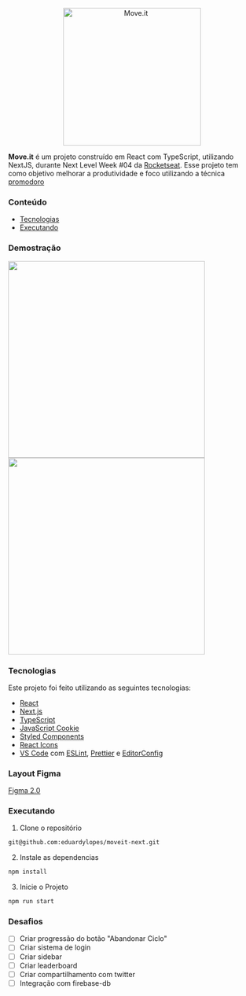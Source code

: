 <p align="center">
   <img src="https://user-images.githubusercontent.com/60992933/149850854-b108e6c1-b050-4f51-8649-570660d65528.png" alt="Move.it" width="280"/>
</p>

<b>Move.it</b> é um projeto construído em React com TypeScript, utilizando NextJS, durante Next Level Week #04 da [Rocketseat](https://github.com/Rocketseat). Esse projeto tem como objetivo melhorar a produtividade e foco utilizando a técnica [promodoro](https://pt.wikipedia.org/wiki/T%C3%A9cnica_pomodoro)

### Conteúdo

- [Tecnologias](#tecnologias)
- [Executando](#executando)

### Demostração

<div>
  <img src="https://user-images.githubusercontent.com/60992933/149849604-0b822cf0-a5c8-425b-8304-526d953ad2d7.png" width="400" />
  <img src="https://user-images.githubusercontent.com/60992933/149849605-16c6a72d-13d9-4cc7-98b9-d80df1da0ea1.png" width="400" />
</div>

### Tecnologias

Este projeto foi feito utilizando as seguintes tecnologias:

- [React](https://reactjs.org/)
- [Next.js](https://nextjs.org/)
- [TypeScript](https://www.typescriptlang.org/)
- [JavaScript Cookie](https://github.com/js-cookie/js-cookie)
- [Styled Components](https://styled-components.com/)
- [React Icons](https://react-icons.github.io/react-icons/)
- [VS Code](https://code.visualstudio.com/) com [ESLint](https://eslint.org/), [Prettier](https://prettier.io/) e [EditorConfig](https://editorconfig.org/)


### Layout Figma

[Figma 2.0](https://www.figma.com/file/IpcAIhn4lXeK2tOlBIKVgl/Move.it-2.0-(Copy)?node-id=160%3A2761)

### Executando

1. Clone o repositório

```bash
git@github.com:eduardylopes/moveit-next.git
```

2. Instale as dependencias

```bash
npm install
```

3. Inicie o Projeto

```bash
npm run start
```

### Desafios

- [ ] Criar progressão do botão "Abandonar Ciclo"
- [ ] Criar sistema de login
- [ ] Criar sidebar
- [ ] Criar leaderboard
- [ ] Criar compartilhamento com twitter
- [ ] Integração com firebase-db